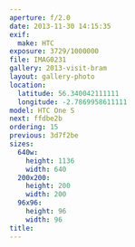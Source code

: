 ```yaml
---
aperture: f/2.0
date: 2013-11-30 14:15:35
exif:
  make: HTC
exposure: 3729/1000000
file: IMAG0231
gallery: 2013-visit-bram
layout: gallery-photo
location:
  latitude: 56.340042111111
  longitude: -2.7869958611111
model: HTC One S
next: ffdbe2b
ordering: 15
previous: 3d7f2be
sizes:
  640w:
    height: 1136
    width: 640
  200x200:
    height: 200
    width: 200
  96x96:
    height: 96
    width: 96
title: 
---
```

